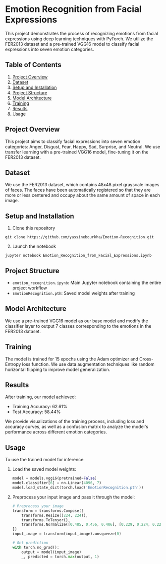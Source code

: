 # Emotion Recognition from Facial Expressions

This project demonstrates the process of recognizing emotions from facial expressions using deep learning techniques with PyTorch. We utilize the FER2013 dataset and a pre-trained VGG16 model to classify facial expressions into seven emotion categories.

## Table of Contents

1. [Project Overview](#project-overview)
2. [Dataset](#dataset)
3. [Setup and Installation](#setup-and-installation)
4. [Project Structure](#project-structure)
5. [Model Architecture](#model-architecture)
6. [Training](#training)
7. [Results](#results)
8. [Usage](#usage)


## Project Overview

This project aims to classify facial expressions into seven emotion categories: Anger, Disgust, Fear, Happy, Sad, Surprise, and Neutral. We use transfer learning with a pre-trained VGG16 model, fine-tuning it on the FER2013 dataset.

## Dataset

We use the FER2013 dataset, which contains 48x48 pixel grayscale images of faces. The faces have been automatically registered so that they are more or less centered and occupy about the same amount of space in each image.

## Setup and Installation

1. Clone this repository
 ```
git clone https://github.com/yassinebourkha/Emotion-Recognition.git
 ```
2. Launch the notebook
 ```
jupyter notebook Emotion_Recognition_from_Facial_Expressions.ipynb
 ```
## Project Structure

- `emotion_recognition.ipynb`: Main Jupyter notebook containing the entire project workflow
- `EmotionRecognition.pth`: Saved model weights after training

## Model Architecture

We use a pre-trained VGG16 model as our base model and modify the classifier layer to output 7 classes corresponding to the emotions in the FER2013 dataset.

## Training

The model is trained for 15 epochs using the Adam optimizer and Cross-Entropy loss function. We use data augmentation techniques like random horizontal flipping to improve model generalization.

## Results

After training, our model achieved:
- Training Accuracy: 62.61%
- Test Accuracy: 58.44%

We provide visualizations of the training process, including loss and accuracy curves, as well as a confusion matrix to analyze the model's performance across different emotion categories.

## Usage

To use the trained model for inference:

1. Load the saved model weights:
   ```python
   model = models.vgg16(pretrained=False)
   model.classifier[6] = nn.Linear(4096, 7)
   model.load_state_dict(torch.load('EmotionRecognition.pth'))
   ```

2. Preprocess your input image and pass it through the model:
   ```python
   # Preprocess your image
   transform = transforms.Compose([
       transforms.Resize((224, 224)),
       transforms.ToTensor(),
       transforms.Normalize([0.485, 0.456, 0.406], [0.229, 0.224, 0.225])
   ])
   input_image = transform(input_image).unsqueeze(0)

   # Get prediction
   with torch.no_grad():
       output = model(input_image)
       _, predicted = torch.max(output, 1)
   ```

